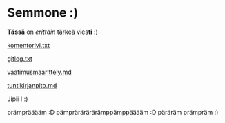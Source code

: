 # Semmone :)
**Tässä** on *erittäin* ~~tärkeä~~ vies**ti** :)

[komentorivi.txt](https://github.com/smausquared/ot-harjoitustyo/blob/master/laskarit/viikko1/komentorivi.txt)

[gitlog.txt](https://github.com/smausquared/ot-harjoitustyo/blob/master/laskarit/viikko1/gitlog.txt)

[vaatimusmaarittely.md](https://github.com/smausquared/ot-harjoitustyo/blob/master/dokumentaatio/vaatimusmaarittely.md)

[tuntikirjanpito.md](https://github.com/smausquared/ot-harjoitustyo/blob/master/dokumentaatio/tuntikirjanpito.md)

Jipii ! :)

prämprääääm :D pämprärärärärämppämppääääm :D päräräm prämpräm :)
